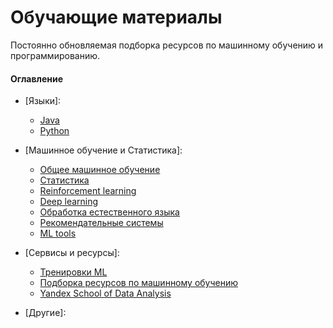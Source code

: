 # Обучающие материалы

Постоянно обновляемая подборка ресурсов по машинному обучению и программированию.

#### Оглавление

* [Языки]:
  * [Java](/java.md)
  * [Python](/python.md)

* [Машинное обучение и Статистика]:
  * [Общее машинное обучение](/machine-learning.md)
  * [Статистика](/statistics.md)
  * [Reinforcement learning](/reinforcement-learning.md)
  * [Deep learning](/deep-learning.md)
  * [Обработка естественного языка](/nlp.md)
  * [Рекомендательные системы](/recommender-systems)
  * [ML tools](/ml-tools.md)

* [Сервисы и ресурсы]:
  * [Тренировки ML](http://mltrainings.ru/?filter=activ)
  * [Подборка ресурсов по машинному обучению](https://github.com/demidovakatya/vvedenie-mashinnoe-obuchenie)
  * [Yandex School of Data Analysis](https://github.com/yandexdataschool)

* [Другие]:
